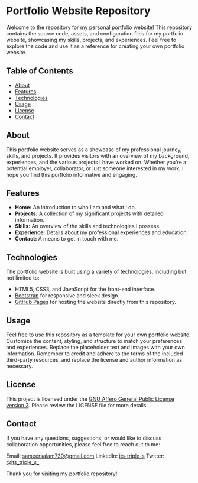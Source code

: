 # Portfolio Website Repository

Welcome to the repository for my personal portfolio website! This repository contains the source code, assets, and configuration files for my portfolio website, showcasing my skills, projects, and experiences. Feel free to explore the code and use it as a reference for creating your own portfolio website.

## Table of Contents

- [About](#about)
- [Features](#features)
- [Technologies](#technologies)
- [Usage](#usage)
- [License](#license)
- [Contact](#contact)

## About

This portfolio website serves as a showcase of my professional journey, skills, and projects. It provides visitors with an overview of my background, experiences, and the various projects I have worked on. Whether you're a potential employer, collaborator, or just someone interested in my work, I hope you find this portfolio informative and engaging.

## Features

- **Home:** An introduction to who I am and what I do.
- **Projects:** A collection of my significant projects with detailed information.
- **Skills:** An overview of the skills and technologies I possess.
- **Experience:** Details about my professional experiences and education.
- **Contact:** A means to get in touch with me.

## Technologies

The portfolio website is built using a variety of technologies, including but not limited to:

- HTML5, CSS3, and JavaScript for the front-end interface.
- [Bootstrap](https://getbootstrap.com/) for responsive and sleek design.
- [GitHub Pages](https://pages.github.com/) for hosting the website directly from this repository.

## Usage

Feel free to use this repository as a template for your own portfolio website. Customize the content, styling, and structure to match your preferences and experiences. Replace the placeholder text and images with your own information. Remember to credit and adhere to the terms of the included third-party resources, and replace the license and author information as necessary.

## License

This project is licensed under the [GNU Affero General Public License version 3](.LICENSE). Please review the LICENSE file for more details.

## Contact

If you have any questions, suggestions, or would like to discuss collaboration opportunities, please feel free to reach out to me:

Email: sameersalam730@gmail.com
LinkedIn: [its-triple-s](https://www.linkedin.com/in/its-triple-s)
Twitter: [@its_triple_s_](https://www.twitter.com/its_triple_s_)

Thank you for visiting my portfolio repository!
